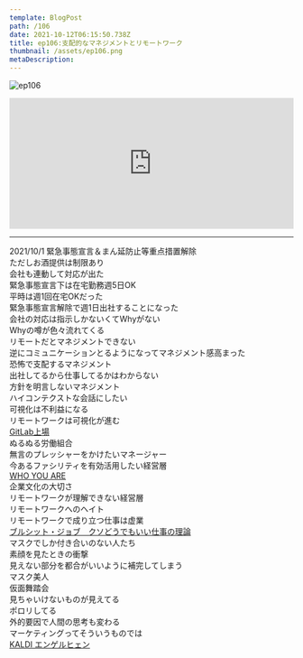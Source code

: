 ```yaml
---
template: BlogPost
path: /106
date: 2021-10-12T06:15:50.738Z
title: ep106:支配的なマネジメントとリモートワーク
thumbnail: /assets/ep106.png
metaDescription:
---
```

![ep106](/assets/ep106.png)

<iframe src="https://open.spotify.com/embed/episode/6wHg24BxKQ2EjMy17p4m99" width="100%" height="232" frameBorder="0" allowfullscreen="" allow="autoplay; clipboard-write; encrypted-media; fullscreen; picture-in-picture"></iframe>

***

2021/10/1 緊急事態宣言＆まん延防止等重点措置解除  
ただしお酒提供は制限あり  
会社も連動して対応が出た  
緊急事態宣言下は在宅勤務週5日OK  
平時は週1回在宅OKだった  
緊急事態宣言解除で週1日出社することになった  
会社の対応は指示しかないくてWhyがない  
Whyの噂が色々流れてくる  
リモートだとマネジメントできない  
逆にコミュニケーションとるようになってマネジメント感高まった  
恐怖で支配するマネジメント  
出社してるから仕事してるかはわからない  
方針を明言しないマネジメント  
ハイコンテクストな会話にしたい  
可視化は不利益になる  
リモートワークは可視化が進む  
[GitLab上場](https://www.sec.gov/Archives/edgar/data/0001653482/000162828021018818/gitlab-sx1.htm)  
ぬるぬる労働組合  
無言のプレッシャーをかけたいマネージャー  
今あるファシリティを有効活用したい経営層  
[WHO YOU ARE](https://amzn.to/3BqEXNK)  
企業文化の大切さ  
リモートワークが理解できない経営層  
リモートワークへのヘイト  
リモートワークで成り立つ仕事は虚業  
[ブルシット・ジョブ　クソどうでもいい仕事の理論](https://amzn.to/3oHNBnr)  
マスクでしか付き合いのない人たち  
素顔を見たときの衝撃  
見えない部分を都合がいいように補完してしまう  
マスク美人  
仮面舞踏会  
見ちゃいけないものが見えてる  
ポロリしてる  
外的要因で人間の思考も変わる  
マーケティングってそういうものでは  
[KALDI エンゲルヒェン](https://www.kaldi.co.jp/ec/pro/disp/1/4560148209278)  



